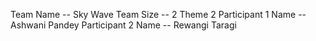 Team Name --  Sky Wave
Team Size -- 2
Theme 2
Participant 1 Name --  Ashwani Pandey
Participant 2 Name --  Rewangi Taragi

